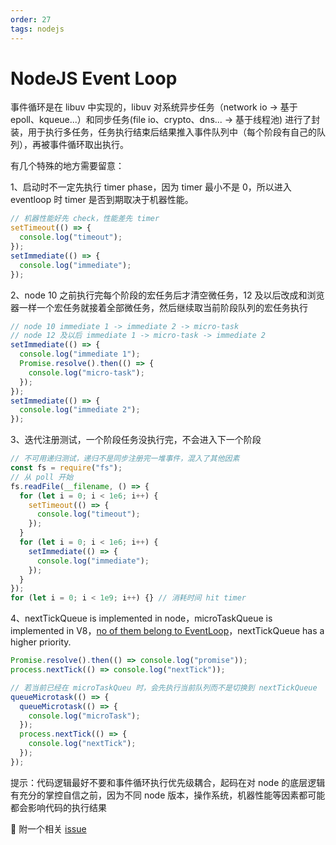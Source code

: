 ```yaml
---
order: 27
tags: nodejs
---
```


# NodeJS Event Loop

事件循环是在 libuv 中实现的，libuv 对系统异步任务（network io -> 基于 epoll、kqueue...）和同步任务(file io、crypto、dns... -> 基于线程池) 进行了封装，用于执行多任务，任务执行结束后结果推入事件队列中（每个阶段有自己的队列），再被事件循环取出执行。

有几个特殊的地方需要留意：

1、启动时不一定先执行 timer phase，因为 timer 最小不是 0，所以进入 eventloop 时 timer 是否到期取决于机器性能。

```js
// 机器性能好先 check，性能差先 timer
setTimeout(() => {
  console.log("timeout");
});
setImmediate(() => {
  console.log("immediate");
});
```

2、node 10 之前执行完每个阶段的宏任务后才清空微任务，12 及以后改成和浏览器一样一个宏任务就接着全部微任务，然后继续取当前阶段队列的宏任务执行

```js
// node 10 immediate 1 -> immediate 2 -> micro-task
// node 12 及以后 immediate 1 -> micro-task -> immediate 2
setImmediate(() => {
  console.log("immediate 1");
  Promise.resolve().then(() => {
    console.log("micro-task");
  });
});
setImmediate(() => {
  console.log("immediate 2");
});
```

3、迭代注册测试，一个阶段任务没执行完，不会进入下一个阶段

```js
// 不可用递归测试，递归不是同步注册完一堆事件，混入了其他因素
const fs = require("fs");
// 从 poll 开始
fs.readFile(__filename, () => {
  for (let i = 0; i < 1e6; i++) {
    setTimeout(() => {
      console.log("timeout");
    });
  }
  for (let i = 0; i < 1e6; i++) {
    setImmediate(() => {
      console.log("immediate");
    });
  }
});
for (let i = 0; i < 1e9; i++) {} // 消耗时间 hit timer
```

4、nextTickQueue is implemented in node，microTaskQueue is implemented in V8，[no of them belong to EventLoop](<https://nodejs.org/en/docs/guides/event-loop-timers-and-nexttick/#:~:text=This%20is%20because%20process.nextTick()%20is%20not%20technically%20part%20of%20the%20event%20loop>)，nextTickQueue has a higher priority.

```js
Promise.resolve().then(() => console.log("promise"));
process.nextTick(() => console.log("nextTick"));
```

```js
// 若当前已经在 microTaskQueu 时，会先执行当前队列而不是切换到 nextTickQueue
queueMicrotask(() => {
  queueMicrotask(() => {
    console.log("microTask");
  });
  process.nextTick(() => {
    console.log("nextTick");
  });
});
```

提示：代码逻辑最好不要和事件循环执行优先级耦合，起码在对 node 的底层逻辑有充分的掌控自信之前，因为不同 node 版本，操作系统，机器性能等因素都可能都会影响代码的执行结果

📎 附一个相关 [issue](https://github.com/stackblitz/webcontainer-core/issues/980)
